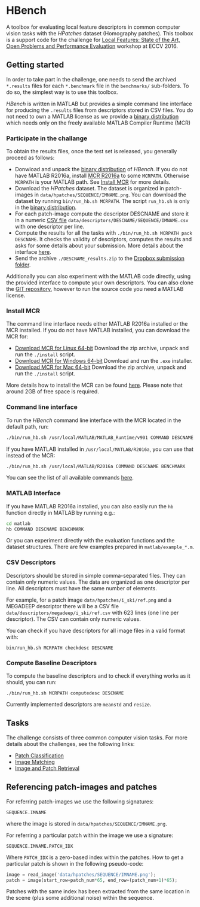# HBench
A toolbox for evaluating local feature descriptors in common computer vision tasks with the *HPatches* dataset (Homography patches).
This toolbox is a support code for the challenge for
[Local Features: State of the Art, Open Problems and Performance Evaluation](http://www.iis.ee.ic.ac.uk/ComputerVision/DescrWorkshop/index.html)
workshop at ECCV 2016.

## Getting started
In order to take part in the challenge, one needs to send the archived `*.results`
files for each `*.benchmark` file in the `benchmarks/` sub-folders. To do
so, the simplest way is to use this toolbox.

*HBench* is written in MATLAB but provides a simple command line interface
for producing the `.results` files from descriptors stored in CSV files. You do not need to own a MATLAB license as we provide a [binary distribution](https://dl.dropboxusercontent.com/u/555392/hbench-v0.1.tar.gz) which needs only on the freely available MATLAB Compiler Runtime (MCR)

### Participate in the challange
To obtain the results files, once the test set is released, you generally proceed as follows:
* Donwload and unpack the [binary distribution](https://dl.dropboxusercontent.com/u/555392/hbench-v0.1.tar.gz) of *HBench*. If you do not have MATLAB R2016a, install [MCR R2016a](http://www.mathworks.com/products/compiler/mcr/) to some `MCRPATH`. Otherwise `MCRPATH` is your MATLAB path. See [Install MCR](#install-mcr) for more details.
* Download the *HPatches* dataset. The dataset is organized in patch-images in `data/hpatches/SEQUENCE/IMNAME.png`.
You can download the dataset by running `bin/run_hb.sh MCRPATH`. The script `run_hb.sh` is only in the [binary distribution](https://dl.dropboxusercontent.com/u/555392/hbench-v0.1.tar.gz).
* For each patch-image compute the descriptor DESCNAME and store it in a numeric [CSV file](#csv-descriptors)
`data/descriptors/DESCNAME/SEQUENCE/IMNAME.csv` with one descriptor per line.
* Compute the results for all the tasks with `./bin/run_hb.sh MCRPATH pack DESCNAME`.
It checks the validity of descriptors, computes the results and asks for some
details about your submission. More details about the interface [here](#command-line-interface).
* Send the archive `./DESCNAME_results.zip` to the [Dropbox submission folder](https://www.dropbox.com/request/2MJm7vV15XJnl1RzuCzl).

Additionally you can also experiment with the MATLAB code directly, using the
provided interface to compute your own descriptors. You can also clone the
[GIT repository](https://github.com/featw/hbench), however to run the source code you need a MATLAB license.

### Install MCR
The command line interface needs either MATLAB R2016a installed or the MCR installed.
If you do not have MATLAB installed, you can download the MCR for:
* [Download MCR for Linux 64-bit](http://www.mathworks.com/supportfiles/downloads/R2016a/deployment_files/R2016a/installers/glnxa64/MCR_R2016a_glnxa64_installer.zip)
Download the zip archive, unpack and run the `./install` script.
* [Download MCR for Windows 64-bit](http://www.mathworks.com/supportfiles/downloads/R2016a/deployment_files/R2016a/installers/win64/MCR_R2016a_win64_installer.exe)
Download and run the `.exe` installer.
* [Download MCR for Mac 64-bit](http://www.mathworks.com/supportfiles/downloads/R2016a/deployment_files/R2016a/installers/maci64/MCR_R2016a_maci64_installer.zip)
Download the zip archive, unpack and run the `./install` script.

More details how to install the MCR can be found [here](http://www.mathworks.com/products/compiler/mcr/).
Please note that around 2GB of free space is required.

### Command line interface
To run the *HBench* command line interface with the MCR located in the default path, run:
``` bash
./bin/run_hb.sh /usr/local/MATLAB/MATLAB_Runtime/v901 COMMAND DESCNAME BENCHMARK
```
If you have MATLAB installed in `/usr/local/MATLAB/R2016a`, you can use that
instead of the MCR:
``` bash
./bin/run_hb.sh /usr/local/MATLAB/R2016a COMMAND DESCNAME BENCHMARK
```

You can see the list of all available commands [here](./bin/README.md).

### MATLAB Interface
If you have MATLAB R2016a installed, you can also easily run the `hb` function directly in MATLAB by running e.g.:
``` bash
cd matlab
hb COMMAND DESCNAME BENCHMARK
```

Or you can experiment directly with the evaluation functions and the dataset
structures. There are few examples prepared in `matlab/example_*.m`.

### CSV Descriptors
Descriptors should be stored in simple comma-separated files. They can contain only numeric
values. The data are organized as one descriptor per line. All descriptors must have the same number of elements.

For example, for a patch image  `data/hpatches/i_ski/ref.png` and a MEGADEEP descriptor there will be a CSV file `data/descriptors/megadeep/i_ski/ref.csv` with 623 lines (one line per descriptor). The CSV can contain only numeric values.

You can check if you have descriptors for all image files in a valid format with:
```
bin/run_hb.sh MCRPATH checkdesc DESCNAME
```

### Compute Baseline Descriptors
To compute the baseline descriptors and to check if everything works as it should,
you can run:
```
./bin/run_hb.sh MCRPATH computedesc DESCNAME
```
Currently implemented descriptors are `meanstd` and `resize`.

## Tasks
The challenge consists of three common computer vision tasks.
For more details about the challenges, see the following links:
* [Patch Classification](./benchmarks/classification/README.md)
* [Image Matching](./benchmarks/matching/README.md)
* [Image and Patch Retrieval](./benchmarks/retrieval/README.md)

## Referencing patch-images and patches
For referring patch-images we use the following signatures:
```
SEQUENCE.IMNAME
```
where the image is stored in `data/hpatches/SEQUENCE/IMNAME.png`.

For referring a particular patch within the image we use a signature:
```
SEQUENCE.IMNAME.PATCH_IDX
```
Where `PATCH_IDX` is a zero-based index within the patches. How to get a particular patch is shown in the following pseudo-code:
``` python
image = read_image('data/hpatches/SEQUENCE/IMNAME.png');
patch = image(start_row=patch_num*65, end_row=(patch_num+1)*65);
```
Patches with the same index has been extracted from the same location in the scene (plus some additional noise) within the sequence.
